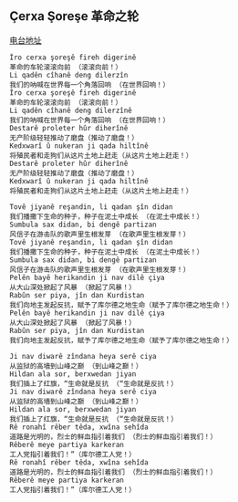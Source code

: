 ## Çerxa Şoreşe 革命之轮

[电台地址](http://music.163.com/dj?id=1369414375&userid=328877362)

    Îro cerxa şoreşê fireh digerinê
    革命的车轮滚滚向前 （滚滚向前！）
    Li qadên cîhanê deng dilerzîn
    我们的呐喊在世界每一个角落回响 （在世界回响！）
    Îro cerxa şoreşê fireh digerinê
    革命的车轮滚滚向前 （滚滚向前！）
    Li qadên cîhanê deng dilerzînê
    我们的呐喊在世界每一个角落回响 （在世界回响！）
    Destarê proleter hûr diherînê
    无产阶级轻轻推动了磨盘（推动了磨盘！）
    Kedxwarî û nukeran ji qada hiltînê
    将殖民者和走狗们从这片土地上赶走（从这片土地上赶走！）
    Destarê proleter hûr diherînê
    无产阶级轻轻推动了磨盘（推动了磨盘！）
    Kedxwarî û nukeran ji qada hiltînê
    将殖民者和走狗们从这片土地上赶走（从这片土地上赶走！）

    Tovê jiyanê reşandin, li qadan şîn didan
    我们播撒下生命的种子，种子在泥土中成长 （在泥土中成长！）
    Sumbula sax didan, bi dengê partizan
    风信子在游击队的歌声里生根发芽 （在歌声里生根发芽！）
    Tovê jiyanê reşandin, li qadan şîn didan
    我们播撒下生命的种子，种子在泥土中成长 （在泥土中成长！）
    Sumbula sax didan, bi dengê partizan
    风信子在游击队的歌声里生根发芽 （在歌声里生根发芽！）
    Pelên bayê herikandin ji nav dilê çiya
    从大山深处掀起了风暴 （掀起了风暴！）
    Rabûn ser piya, jîn dan Kurdistan
    我们向地主发起反抗，赋予了库尔德之地生命（赋予了库尔德之地生命！）
    Pelên bayê herikandin ji nav dilê çiya
    从大山深处掀起了风暴 （掀起了风暴！）
    Rabûn ser piya, jîn dan Kurdistan
    我们向地主发起反抗，赋予了库尔德之地生命（赋予了库尔德之地生命！）

    Ji nav diwarê zîndana heya serê ciya
    从监狱的高墙到山峰之巅 （到山峰之巅！）
    Hildan ala sor, berxwedan jiyan
    我们插上了红旗，“生命就是反抗 （“生命就是反抗！）
    Ji nav diwarê zîndana heya serê ciya
    从监狱的高墙到山峰之巅 （到山峰之巅！）
    Hildan ala sor, berxwedan jiyan
    我们插上了红旗，“生命就是反抗 （“生命就是反抗！）
    Rê ronahî rêber têda, xwîna sehîda
    道路是光明的，烈士的鲜血指引着我们 （烈士的鲜血指引着我们！）
    Rêberê meye partiya karkeran
    工人党指引着我们！”（库尔德工人党！）
    Rê ronahî rêber têda, xwîna sehîda
    道路是光明的，烈士的鲜血指引着我们 （烈士的鲜血指引着我们！）
    Rêberê meye partiya karkeran
    工人党指引着我们！”（库尔德工人党！）
